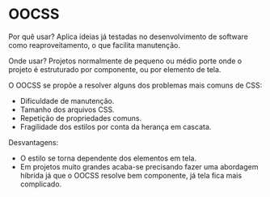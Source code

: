 # OOCSS

Por quê usar?
  Aplica ideias já testadas no desenvolvimento de software como reaproveitamento, o que facilita manutenção.

Onde usar?
  Projetos normalmente de pequeno ou médio porte onde o projeto é estruturado por componente, ou por elemento de tela.

O OOCSS se propõe a resolver alguns dos problemas mais comuns de CSS:
  - Dificuldade de manutenção.
  - Tamanho dos arquivos CSS.
  - Repetição de propriedades comuns.
  - Fragilidade dos estilos por conta da herança em cascata.

Desvantagens:
  - O estilo se torna dependente dos elementos em tela.
  - Em projetos muito grandes acaba-se precisando fazer uma abordagem híbrida já que o OOCSS resolve bem componente, já tela fica mais complicado.